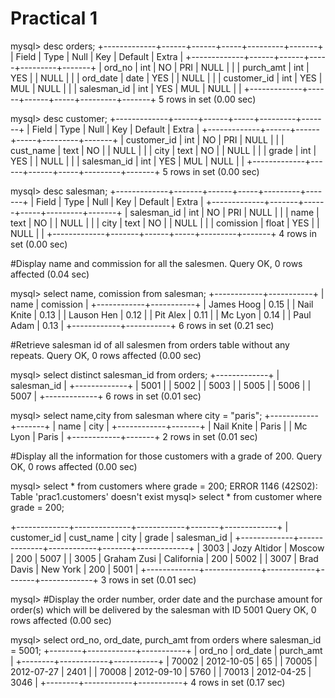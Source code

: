 # Practical 1
mysql> desc orders;
+-------------+------+------+-----+---------+-------+
| Field       | Type | Null | Key | Default | Extra |
+-------------+------+------+-----+---------+-------+
| ord_no      | int  | NO   | PRI | NULL    |       |
| purch_amt   | int  | YES  |     | NULL    |       |
| ord_date    | date | YES  |     | NULL    |       |
| customer_id | int  | YES  | MUL | NULL    |       |
| salesman_id | int  | YES  | MUL | NULL    |       |
+-------------+------+------+-----+---------+-------+
5 rows in set (0.00 sec)

mysql> desc customer;
+-------------+------+------+-----+---------+-------+
| Field       | Type | Null | Key | Default | Extra |
+-------------+------+------+-----+---------+-------+
| customer_id | int  | NO   | PRI | NULL    |       |
| cust_name   | text | NO   |     | NULL    |       |
| city        | text | NO   |     | NULL    |       |
| grade       | int  | YES  |     | NULL    |       |
| salesman_id | int  | YES  | MUL | NULL    |       |
+-------------+------+------+-----+---------+-------+
5 rows in set (0.00 sec)

mysql> desc salesman;
+-------------+-------+------+-----+---------+-------+
| Field       | Type  | Null | Key | Default | Extra |
+-------------+-------+------+-----+---------+-------+
| salesman_id | int   | NO   | PRI | NULL    |       |
| name        | text  | NO   |     | NULL    |       |
| city        | text  | NO   |     | NULL    |       |
| comission   | float | YES  |     | NULL    |       |
+-------------+-------+------+-----+---------+-------+
4 rows in set (0.00 sec)

#Display name and commission for all the salesmen.
Query OK, 0 rows affected (0.04 sec)

mysql> select name, comission from salesman;
+------------+-----------+
| name       | comission |
+------------+-----------+
| James Hoog |      0.15 |
| Nail Knite |      0.13 |
| Lauson Hen |      0.12 |
| Pit Alex   |      0.11 |
| Mc Lyon    |      0.14 |
| Paul Adam  |      0.13 |
+------------+-----------+
6 rows in set (0.21 sec)

#Retrieve salesman id of all salesmen from orders table without any repeats.
Query OK, 0 rows affected (0.00 sec)

mysql> select distinct salesman_id from orders;
+-------------+
| salesman_id |
+-------------+
|        5001 |
|        5002 |
|        5003 |
|        5005 |
|        5006 |
|        5007 |
+-------------+
6 rows in set (0.01 sec)

mysql> select name,city from salesman where city = "paris";
+------------+-------+
| name       | city  |
+------------+-------+
| Nail Knite | Paris |
| Mc Lyon    | Paris |
+------------+-------+
2 rows in set (0.01 sec)

#Display all the information for those customers with a grade of 200.
Query OK, 0 rows affected (0.00 sec)

mysql> select * from customers where grade = 200;
ERROR 1146 (42S02): Table 'prac1.customers' doesn't exist
mysql> select * from customer where grade = 200;

+-------------+--------------+------------+-------+-------------+
| customer_id | cust_name    | city       | grade | salesman_id |
+-------------+--------------+------------+-------+-------------+
|        3003 | Jozy Altidor | Moscow     |   200 |        5007 |
|        3005 | Graham Zusi  | California |   200 |        5002 |
|        3007 | Brad Davis   | New York   |   200 |        5001 |
+-------------+--------------+------------+-------+-------------+
3 rows in set (0.01 sec)

mysql> #Display the order number, order date and the purchase amount for order(s) which will be delivered by the salesman with ID 5001
Query OK, 0 rows affected (0.00 sec)

mysql> select ord_no, ord_date, purch_amt from orders where salesman_id = 5001;
+--------+------------+-----------+
| ord_no | ord_date   | purch_amt |
+--------+------------+-----------+
|  70002 | 2012-10-05 |        65 |
|  70005 | 2012-07-27 |      2401 |
|  70008 | 2012-09-10 |      5760 |
|  70013 | 2012-04-25 |      3046 |
+--------+------------+-----------+
4 rows in set (0.17 sec)
